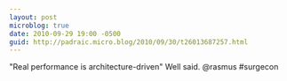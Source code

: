 ```yaml
---
layout: post
microblog: true
date: 2010-09-29 19:00 -0500
guid: http://padraic.micro.blog/2010/09/30/t26013687257.html
---
```

"Real performance is architecture-driven" Well said. @rasmus #surgecon
